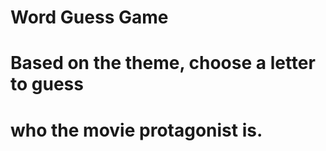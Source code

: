 # Word Guess Game
# Based on the theme, choose a letter to guess 
# who the movie protagonist is.
# 
#
<!-- 
1. Pick a random word.
2. Take the player’s guess.
3. Quit the game if the player wants to.
4. Check that the player’s guess is a valid letter.
5. Keep track of letters the player has guessed.
6. Show the player their progress.
7. Finish when the player has guessed the word. 
-->